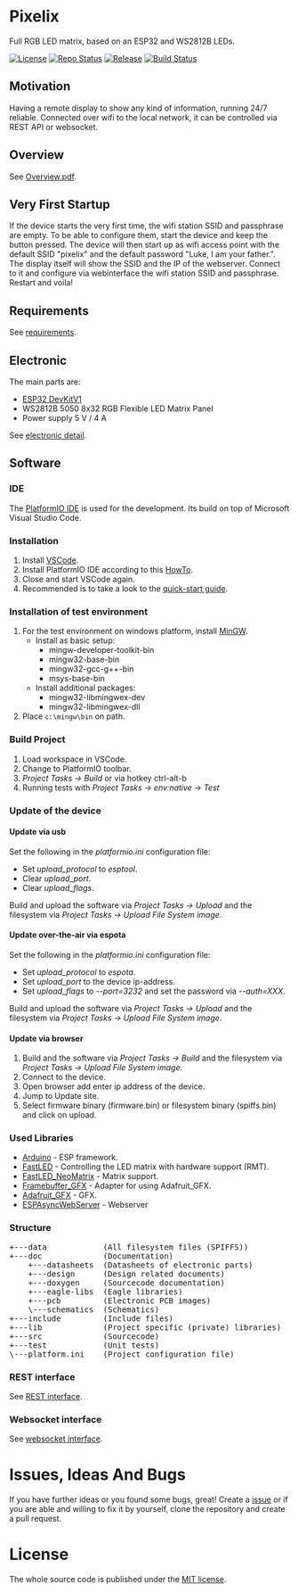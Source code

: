 # Pixelix
Full RGB LED matrix, based on an ESP32 and WS2812B LEDs.

[![License](https://img.shields.io/badge/license-MIT-blue.svg)](http://choosealicense.com/licenses/mit/)
[![Repo Status](https://www.repostatus.org/badges/latest/wip.svg)](https://www.repostatus.org/#wip)
[![Release](https://img.shields.io/github/release/BlueAndi/esp-rgb-led-matrix.svg)](https://github.com/BlueAndi/esp-rgb-led-matrix/releases)
[![Build Status](https://travis-ci.org/BlueAndi/esp-rgb-led-matrix.svg?branch=master)](https://travis-ci.org/BlueAndi/esp-rgb-led-matrix)

## Motivation
Having a remote display to show any kind of information, running 24/7 reliable.
Connected over wifi to the local network, it can be controlled via REST API or websocket.

## Overview
See [Overview.pdf](https://github.com/BlueAndi/esp-rgb-led-matrix/blob/master/doc/Overview.pdf).

## Very First Startup
If the device starts the very first time, the wifi station SSID and passphrase are empty. To be able to configure them, start the device and keep the button pressed. The device will then start up as wifi access point with the default SSID "pixelix" and the default password "Luke, I am your father.". The display itself will show the SSID and the IP of the webserver.
Connect to it and configure via webinterface the wifi station SSID and passphrase. Restart and voila!

## Requirements
See [requirements](https://github.com/BlueAndi/esp-rgb-led-matrix/blob/master/doc/REQUIREMENTS.md).

## Electronic
The main parts are:
* [ESP32 DevKitV1](https://github.com/playelek/pinout-doit-32devkitv1)
* WS2812B 5050 8x32 RGB Flexible LED Matrix Panel
* Power supply 5 V / 4 A

See [electronic detail](https://github.com/BlueAndi/esp-rgb-led-matrix/blob/master/doc/ELECTRONIC.md).

## Software

### IDE
The [PlatformIO IDE](https://platformio.org/platformio-ide) is used for the development. Its build on top of Microsoft Visual Studio Code.

### Installation
1. Install [VSCode](https://code.visualstudio.com/).
2. Install PlatformIO IDE according to this [HowTo](https://platformio.org/install/ide?install=vscode).
3. Close and start VSCode again.
4. Recommended is to take a look to the [quick-start guide](https://docs.platformio.org/en/latest/ide/vscode.html#quick-start).

### Installation of test environment
1. For the test environment on windows platform, install [MinGW](http://www.mingw.org/).
    * Install as basic setup:
        * mingw-developer-toolkit-bin
        * mingw32-base-bin
        * mingw32-gcc-g++-bin
        * msys-base-bin
    * Install additional packages:
        * mingw32-libmingwex-dev
        * mingw32-libmingwex-dll
2. Place ```c:\mingw\bin``` on path.

### Build Project
1. Load workspace in VSCode.
2. Change to PlatformIO toolbar.
3. _Project Tasks -> Build_ or via hotkey ctrl-alt-b
4. Running tests with _Project Tasks -> env:native -> Test_

### Update of the device

#### Update via usb
Set the following in the _platformio.ini_ configuration file:
* Set _upload_protocol_ to _esptool_.
* Clear _upload_port_.
* Clear _upload_flags_.

Build and upload the software via _Project Tasks -> Upload_ and the filesystem via _Project Tasks -> Upload File System image_.

#### Update over-the-air via espota
Set the following in the _platformio.ini_ configuration file:
* Set _upload_protocol_ to _espota_.
* Set _upload_port_ to the device ip-address.
* Set _upload_flags_ to _--port=3232_ and set the password via _--auth=XXX_.

Build and upload the software via _Project Tasks -> Upload_ and the filesystem via _Project Tasks -> Upload File System image_.

#### Update via browser
1. Build and the software via _Project Tasks -> Build_ and the filesystem via _Project Tasks -> Upload File System image_.
2. Connect to the device.
3. Open browser add enter ip address of the device.
4. Jump to Update site.
5. Select firmware binary (firmware.bin) or filesystem binary (spiffs.bin) and click on upload.

### Used Libraries
* [Arduino](https://docs.platformio.org/en/latest/frameworks/arduino.html#framework-arduino) - ESP framework.
* [FastLED](https://github.com/FastLED/FastLED) - Controlling the LED matrix with hardware support (RMT).
* [FastLED_NeoMatrix](https://github.com/marcmerlin/FastLED_NeoMatrix) - Matrix support.
* [Framebuffer_GFX](https://github.com/marcmerlin/Framebuffer_GFX) - Adapter for using Adafruit_GFX.
* [Adafruit_GFX](https://github.com/adafruit/Adafruit-GFX-Library) - GFX.
* [ESPAsyncWebServer](https://github.com/me-no-dev/ESPAsyncWebServer) - Webserver

### Structure

<pre>
+---data            (All filesystem files (SPIFFS))
+---doc             (Documentation)
    +---datasheets  (Datasheets of electronic parts)
    +---design      (Design related documents)
    +---doxygen     (Sourcecode documentation)
    +---eagle-libs  (Eagle libraries)
    +---pcb         (Electronic PCB images)
    \---schematics  (Schematics)
+---include         (Include files)
+---lib             (Project specific (private) libraries)
+---src             (Sourcecode)
+---test            (Unit tests)
\---platform.ini    (Project configuration file)
</pre>

### REST interface

See [REST interface](https://github.com/BlueAndi/esp-rgb-led-matrix/doc/REST.md).

### Websocket interface

See [websocket interface](https://github.com/BlueAndi/esp-rgb-led-matrix/doc/WEBSOCKET.md).

# Issues, Ideas And Bugs
If you have further ideas or you found some bugs, great! Create a [issue](https://github.com/BlueAndi/esp-rgb-led-matrix/issues) or if you are able and willing to fix it by yourself, clone the repository and create a pull request.

# License
The whole source code is published under the [MIT license](http://choosealicense.com/licenses/mit/).
